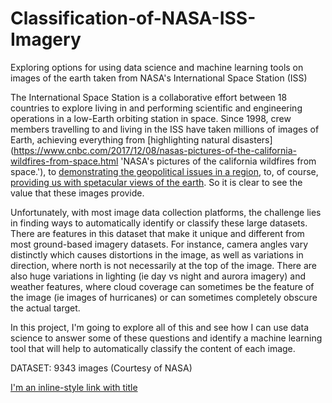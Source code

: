 # Classification-of-NASA-ISS-Imagery
Exploring options for using data science and machine learning tools on images of the earth taken from NASA's International Space Station (ISS)

The International Space Station is a collaborative effort between 18 countries to explore living in and performing scientific and engineering operations in a low-Earth orbiting station in space. Since 1998, crew members travelling to and living in the 
ISS have taken millions of images of Earth, achieving everything from [highlighting natural disasters](https://www.cnbc.com/2017/12/08/nasas-pictures-of-the-california-wildfires-from-space.html 'NASA's pictures of the california wildfires from space.'), to [demonstrating the geopolitical issues in a region](https://news.nationalgeographic.com/news/2014/02/140226-north-korea-satellite-photos-darkness-energy/ 'North Korea satellite photos'), to, of course, [providing us with spetacular views of the earth](https://www.scientificamerican.com/article/stunning-photos-of-earth-from-the-international-space-station1/# 'Stunning photos of earth from the ISS').  So it is clear to see the value that these images provide.

Unfortunately, with most image data collection platforms, the challenge lies in finding ways to automatically identify or classify these large datasets.  There are features in this dataset that make it unique and different from most ground-based imagery datasets. For instance, camera angles vary distinctly which causes distortions in the image, as well as variations in direction, where north is not necessarily at the top of the image.  There are also huge variations in lighting (ie day vs night and aurora imagery) and weather features, where cloud coverage can sometimes be the feature of the image (ie images of hurricanes) or can sometimes completely obscure the actual target. 

In this project, I'm going to explore all of this and see how I can use data science to answer some of these questions and identify a machine learning tool that will help to automatically classify the content of each image.

DATASET: 9343 images (Courtesy of NASA)



[I'm an inline-style link with title](https://www.google.com "Google's Homepage")
